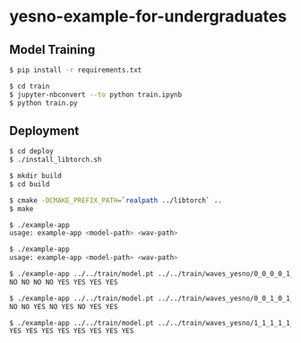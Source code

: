 # yesno-example-for-undergraduates

## Model Training
```bash
$ pip install -r requirements.txt
```

```bash
$ cd train
$ jupyter-nbconvert --to python train.ipynb
$ python train.py
```

## Deployment
```bash
$ cd deploy
$ ./install_libtorch.sh
```

```bash
$ mkdir build
$ cd build

$ cmake -DCMAKE_PREFIX_PATH=`realpath ../libtorch` ..
$ make
```

```bash
$ ./example-app
usage: example-app <model-path> <wav-path>

$ ./example-app
usage: example-app <model-path> <wav-path>

$ ./example-app ../../train/model.pt ../../train/waves_yesno/0_0_0_0_1_1_1_1.wav
NO NO NO NO YES YES YES YES

$ ./example-app ../../train/model.pt ../../train/waves_yesno/0_0_1_0_1_0_1_1.wav
NO NO YES NO YES NO YES YES

$ ./example-app ../../train/model.pt ../../train/waves_yesno/1_1_1_1_1_1_1_1.wav
YES YES YES YES YES YES YES YES
```
